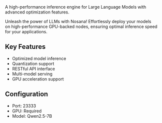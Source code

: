A high-performance inference engine for Large Language Models with advanced optimization features.

Unleash the power of LLMs with Nosana! Effortlessly deploy your models on high-performance GPU-backed nodes, ensuring optimal inference speed for your applications.

## Key Features
- Optimized model inference
- Quantization support
- RESTful API interface
- Multi-model serving
- GPU acceleration support

## Configuration
- Port: 23333
- GPU: Required
- Model: Qwen2.5-7B